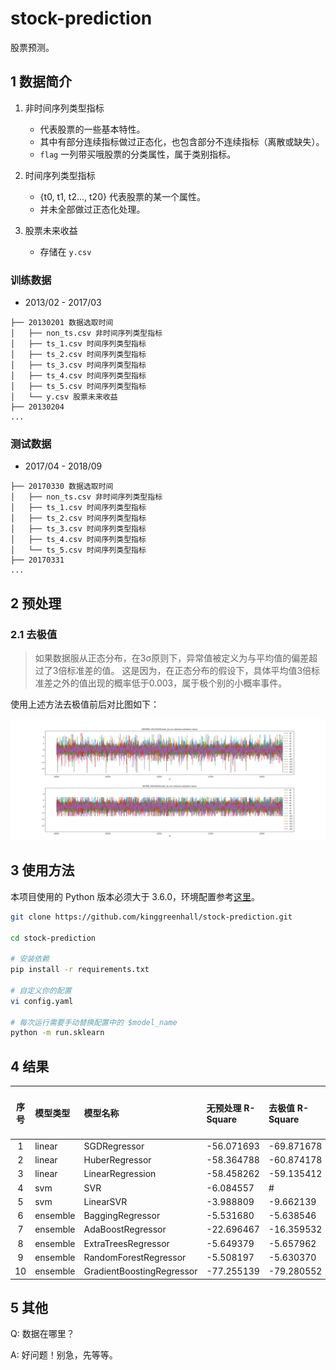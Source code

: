 # stock-prediction

股票预测。

## 1 数据简介

1. 非时间序列类型指标
    - 代表股票的一些基本特性。
    - 其中有部分连续指标做过正态化，也包含部分不连续指标（离散或缺失）。
    - `flag` 一列带买哦股票的分类属性，属于类别指标。

2. 时间序列类型指标
    - {t0, t1, t2..., t20} 代表股票的某一个属性。
    - 并未全部做过正态化处理。

3. 股票未来收益
    - 存储在 `y.csv`

### 训练数据

- 2013/02 - 2017/03

```
├── 20130201 数据选取时间
│   ├── non_ts.csv 非时间序列类型指标
│   ├── ts_1.csv 时间序列类型指标
│   ├── ts_2.csv 时间序列类型指标
│   ├── ts_3.csv 时间序列类型指标
│   ├── ts_4.csv 时间序列类型指标
│   ├── ts_5.csv 时间序列类型指标
│   └── y.csv 股票未来收益
├── 20130204
...
```

### 测试数据

- 2017/04 - 2018/09

```
├── 20170330 数据选取时间
│   ├── non_ts.csv 非时间序列类型指标
│   ├── ts_1.csv 时间序列类型指标
│   ├── ts_2.csv 时间序列类型指标
│   ├── ts_3.csv 时间序列类型指标
│   ├── ts_4.csv 时间序列类型指标
│   └── ts_5.csv 时间序列类型指标
├── 20170331
...
```

## 2 预处理

### 2.1 去极值

> 如果数据服从正态分布，在3σ原则下，异常值被定义为与平均值的偏差超过了3倍标准差的值。
> 这是因为，在正态分布的假设下，具体平均值3倍标准差之外的值出现的概率低于0.003，属于极个别的小概率事件。

使用上述方法去极值前后对比图如下：

![](./src/20130201_non_ts_remove_extreme_value.png)

## 3 使用方法

本项目使用的 Python 版本必须大于 3.6.0，环境配置参考[这里](https://www.v2ai.cn/linux/2018/04/29/LX-2.html)。

```bash
git clone https://github.com/kinggreenhall/stock-prediction.git

cd stock-prediction

# 安装依赖
pip install -r requirements.txt

# 自定义你的配置
vi config.yaml

# 每次运行需要手动替换配置中的 $model_name
python -m run.sklearn
```

## 4 结果

| 序号 | 模型类型 | 模型名称 | 无预处理 R-Square | 去极值 R-Square | 去极值 + 标准化 R-Square | 去极值 + 标准化 + 中性化 R-Square | 标准化 + 中性化 R-Square | 5折交叉验证 R-Square |
| :-: | :- | :- | :- | :- | :- | :- | :- | :- |
| 1 | linear | SGDRegressor | -56.071693 | -69.871678 | -54.201961 | # | # |  0.009169 |
| 2 | linear | HuberRegressor | -58.364788 | -60.874178 | -50.952152 | # | # |  -0.001188 |
| 3 | linear | LinearRegression | -58.458262 | -59.135412 | -51.928303 | # | # | 0.009397 |
| 4 | svm | SVR | -6.084557 | # | # | # | # | # | 
| 5 | svm | LinearSVR | -3.988809 | -9.662139 | -86.919508 | # | # | -0.023043 |
| 6 | ensemble | BaggingRegressor | -5.531680 | -5.638546 | -4.308927 | -4.404751 |-4.817928 |  -0.124159 |
| 7 | ensemble | AdaBoostRegressor | -22.696467 | -16.359532 | -13.602190 | # | # | -0.793962 |
| 8 | ensemble | ExtraTreesRegressor | -5.649379 | -5.657962 | -4.479154 | # | # | -0.118910 |
| 9 | ensemble | RandomForestRegressor | -5.508197 | -5.630370 | -4.320771 | -4.328046 | # | -0.124352 | 
| 10 | ensemble | GradientBoostingRegressor | -77.255139 | -79.280552 | -63.275892 | # | # | 0.009832 |

## 5 其他

Q: 数据在哪里？

A: 好问题！别急，先等等。
